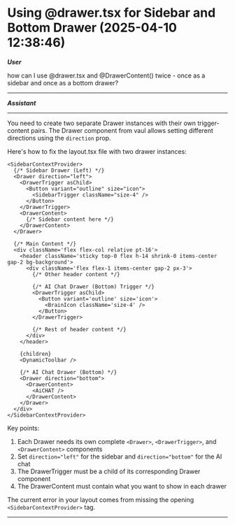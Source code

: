 <!-- Generated by SpecStory -->

# Using @drawer.tsx for Sidebar and Bottom Drawer (2025-04-10 12:38:46)

_**User**_

how can I use @drawer.tsx and @DrawerContent() twice - once as a sidebar and once as a bottom drawer?

---

_**Assistant**_



---

You need to create two separate Drawer instances with their own trigger-content pairs. The Drawer component from vaul allows setting different directions using the `direction` prop.

Here's how to fix the layout.tsx file with two drawer instances:

```tsx
<SidebarContextProvider>
  {/* Sidebar Drawer (Left) */}
  <Drawer direction="left">
    <DrawerTrigger asChild>
      <Button variant="outline" size="icon">
        <SidebarTrigger className="size-4" />
      </Button>
    </DrawerTrigger>
    <DrawerContent>
      {/* Sidebar content here */}
    </DrawerContent>
  </Drawer>

  {/* Main Content */}
  <div className='flex flex-col relative pt-16'>
    <header className='sticky top-0 flex h-14 shrink-0 items-center gap-2 bg-background'>
      <div className='flex flex-1 items-center gap-2 px-3'>
        {/* Other header content */}
        
        {/* AI Chat Drawer (Bottom) Trigger */}
        <DrawerTrigger asChild>
          <Button variant='outline' size='icon'>
            <BrainIcon className='size-4' />
          </Button>
        </DrawerTrigger>
        
        {/* Rest of header content */}
      </div>
    </header>
    
    {children}
    <DynamicToolbar />
    
    {/* AI Chat Drawer (Bottom) */}
    <Drawer direction="bottom">
      <DrawerContent>
        <AiCHAT />
      </DrawerContent>
    </Drawer>
  </div>
</SidebarContextProvider>
```

Key points:
1. Each Drawer needs its own complete `<Drawer>`, `<DrawerTrigger>`, and `<DrawerContent>` components
2. Set `direction="left"` for the sidebar and `direction="bottom"` for the AI chat 
3. The DrawerTrigger must be a child of its corresponding Drawer component
4. The DrawerContent must contain what you want to show in each drawer

The current error in your layout comes from missing the opening `<SidebarContextProvider>` tag.

---

